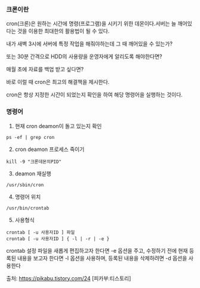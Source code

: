 ### 크론이란
cron(크론)은 원하는 시간에 명령(프로그램)을 시키기 위한 데몬이다.서버는 늘 깨어있다는 것을 이용한 최대한의 활용법이 될 수 있다.

내가 새벽 3시에 서버에 특정 작업을 해줘야하는데 그 때 깨어있을 수 있는가?    

또는 30분 간격으로 HDD의 사용량을 운영자에게 알리도록 해야한다면?    

매월 초에 자료를 백업 받고 싶다면?

바로 이럴 때 cron은 최고의 해결책을 제시한다. 

cron은 항상 지정한 시간이 되었는지 확인을 하여 해당 명령어을 실행하는 것이다.



### 명령어
1. 현재 cron deamon이 돌고 있는지 확인
```
ps -ef | grep cron
```
2. cron deamon 프로세스 죽이기
```
kill -9 "크론데몬의PID"
```

3. deamon 재실행
```
/usr/sbin/cron
```

4. 명령어 위치
```
/usr/bin/crontab
```

5. 사용형식
```
crontab [ -u 사용자ID ] 파일
crontab [ -u 사용자ID ] { -l | -r | -e } 
```

crontab 설정 파일을 새롭게 편집하고자 한다면 -e 옵션을 주고, 수정하기 전에 현재 등록된 내용을 보고자 한다면 -l 옵션을 사용하며, 
등록된 내용을 삭제하려면 -d 옵션을 사용한다 



출처: https://pikabu.tistory.com/24 [피카부:티스토리]
